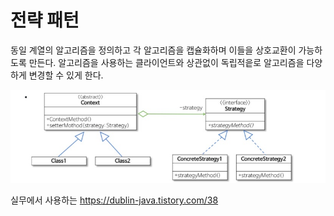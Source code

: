 # 전략 패턴 
동일 계열의 알고리즘을 정의하고 각 알고리즘을 캡슐화하며 이들을 상호교환이 가능하도록 만든다. 알고리즘을 사용하는 클라이언트와 상관없이 독립적읕로 알고리즘을 다양하게 변경할 수 있게 한다.

![Strategy](./strategy.jpg)

실무에서 사용하는 https://dublin-java.tistory.com/38